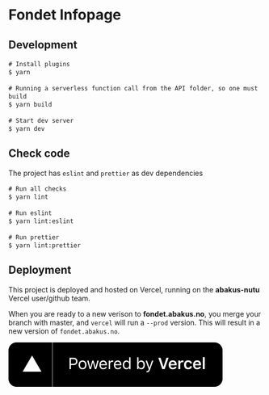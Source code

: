 # Fondet Infopage

## Development

```shell
# Install plugins
$ yarn

# Running a serverless function call from the API folder, so one must build
$ yarn build

# Start dev server
$ yarn dev
```

## Check code

The project has `eslint` and `prettier` as dev dependencies

```shell
# Run all checks
$ yarn lint

# Run eslint
$ yarn lint:eslint

# Run prettier
$ yarn lint:prettier
```

## Deployment

This project is deployed and hosted on Vercel, running on the **abakus-nutu** Vercel user/github team.

When you are ready to a new verison to **fondet.abakus.no**, you merge your branch with master, and `vercel` will run a `--prod` version. This will result in a new version of `fondet.abakus.no`.

[![](./public/powered-by-vercel.svg)](https://vercel.com/?utm_source=team_XD0ckB9pO5pVMJVVqyDd9zDp&utm_campaign=oss)

